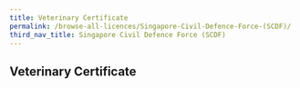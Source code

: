 ```yaml
---
title: Veterinary Certificate
permalink: /browse-all-licences/Singapore-Civil-Defence-Force-(SCDF)/
third_nav_title: Singapore Civil Defence Force (SCDF)
---
```

## Veterinary Certificate

